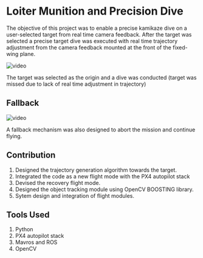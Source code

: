 # Loiter Munition and Precision Dive

The objective of this project was to enable a precise kamikaze dive on a user-selected target from real time camera feedback.
After the target was selected a precise target dive was executed with real time trajectory adjustment from the camera feedback mounted at the front of the fixed-wing plane.

![video](https://github.com/saksham18kukreja/loiter_munition/blob/main/media/dive.gif)

The target was selected as the origin and a dive was conducted (target was missed due to lack of real time adjustment in trajectory)

## Fallback
![video](https://github.com/saksham18kukreja/loiter_munition/blob/main/media/recovery.gif)

A fallback mechanism was also designed to abort the mission and continue flying.

## Contribution
1. Designed the trajectory generation algorithm towards the target.
2. Integrated the code as a new flight mode with the PX4 autopilot stack
3. Devised the recovery flight mode.
4. Designed the object tracking module using OpenCV BOOSTING library.
5. Sytem design and integration of flight modules.


## Tools Used
1. Python
2. PX4 autopilot stack
3. Mavros and ROS
4. OpenCV
